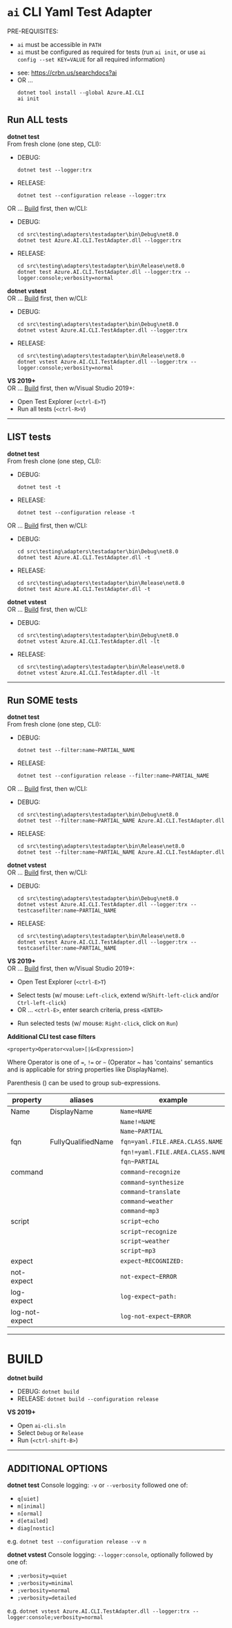 # `ai` CLI Yaml Test Adapter

PRE-REQUISITES:
* `ai` must be accessible in `PATH`
* `ai` must be configured as required for tests (run `ai init`, or use `ai config --set KEY=VALUE` for all required information)
- see: https://crbn.us/searchdocs?ai
- OR ...
  ```dotnetcli
  dotnet tool install --global Azure.AI.CLI
  ai init
  ```

## Run ALL tests

**dotnet test**  
From fresh clone (one step, CLI):
* DEBUG:
  ```dotnetcli
  dotnet test --logger:trx
  ```
* RELEASE:
  ```dotnetcli
  dotnet test --configuration release --logger:trx
  ```

OR ... [Build](#BUILD) first, then w/CLI:
* DEBUG:
  ```dotnetcli
  cd src\testing\adapters\testadapter\bin\Debug\net8.0
  dotnet test Azure.AI.CLI.TestAdapter.dll --logger:trx
  ```
* RELEASE:
  ```dotnetcli
  cd src\testing\adapters\testadapter\bin\Release\net8.0
  dotnet test Azure.AI.CLI.TestAdapter.dll --logger:trx --logger:console;verbosity=normal
  ```

**dotnet vstest**  
OR ... [Build](#BUILD) first, then w/CLI:
* DEBUG:
  ```dotnetcli
  cd src\testing\adapters\testadapter\bin\Debug\net8.0
  dotnet vstest Azure.AI.CLI.TestAdapter.dll --logger:trx
  ```
* RELEASE:
  ```dotnetcli
  cd src\testing\adapters\testadapter\bin\Release\net8.0
  dotnet vstest Azure.AI.CLI.TestAdapter.dll --logger:trx --logger:console;verbosity=normal
  ```

**VS 2019+**  
OR ... [Build](#BUILD) first, then w/Visual Studio 2019+:
* Open Test Explorer (`<ctrl-E>T`)
* Run all tests (`<ctrl-R>V`)

---
## LIST tests

**dotnet test**  
From fresh clone (one step, CLI):
* DEBUG:
  ```dotnetcli
  dotnet test -t
  ```
* RELEASE:
  ```dotnetcli
  dotnet test --configuration release -t
  ```

OR ... [Build](#BUILD) first, then w/CLI:
* DEBUG:
  ```dotnetcli
  cd src\testing\adapters\testadapter\bin\Debug\net8.0
  dotnet test Azure.AI.CLI.TestAdapter.dll -t
  ```
* RELEASE:
  ```dotnetcli
  cd src\testing\adapters\testadapter\bin\Release\net8.0
  dotnet test Azure.AI.CLI.TestAdapter.dll -t
  ```

**dotnet vstest**  
OR ... [Build](#BUILD) first, then w/CLI:
* DEBUG:
  ```dotnetcli
  cd src\testing\adapters\testadapter\bin\Debug\net8.0
  dotnet vstest Azure.AI.CLI.TestAdapter.dll -lt
  ```
* RELEASE:
  ```dotnetcli
  cd src\testing\adapters\testadapter\bin\Release\net8.0
  dotnet vstest Azure.AI.CLI.TestAdapter.dll -lt
  ```

---
## Run SOME tests

**dotnet test**  
From fresh clone (one step, CLI):
* DEBUG:
  ```dotnetcli
  dotnet test --filter:name~PARTIAL_NAME
  ```
* RELEASE:
  ```dotnetcli
  dotnet test --configuration release --filter:name~PARTIAL_NAME
  ```

OR ... [Build](#BUILD) first, then w/CLI:

* DEBUG:
  ```dotnetcli
  cd src\testing\adapters\testadapter\bin\Debug\net8.0
  dotnet test --filter:name~PARTIAL_NAME Azure.AI.CLI.TestAdapter.dll
  ```
* RELEASE:
  ```dotnetcli
  cd src\testing\adapters\testadapter\bin\Release\net8.0
  dotnet test --filter:name~PARTIAL_NAME Azure.AI.CLI.TestAdapter.dll
  ```

**dotnet vstest**  
OR ... [Build](#BUILD) first, then w/CLI:
* DEBUG:
  ```dotnetcli
  cd src\testing\adapters\testadapter\bin\Debug\net8.0
  dotnet vstest Azure.AI.CLI.TestAdapter.dll --logger:trx --testcasefilter:name~PARTIAL_NAME
  ```
* RELEASE:
  ```dotnetcli
  cd src\testing\adapters\testadapter\bin\Release\net8.0
  dotnet vstest Azure.AI.CLI.TestAdapter.dll --logger:trx --testcasefilter:name~PARTIAL_NAME
  ```

**VS 2019+**  
OR ... [Build](#BUILD) first, then w/Visual Studio 2019+:
* Open Test Explorer (`<ctrl-E>T`)
- Select tests (w/ mouse: `Left-click`, extend w/`Shift-left-click` and/or `Ctrl-left-click`)
- OR ... `<ctrl-E>`, enter search criteria, press `<ENTER>`
* Run selected tests (w/ mouse: `Right-click`, click on `Run`)

**Additional CLI test case filters**

`<property>Operator<value>[|&<Expression>]`

Where Operator is one of `=`, `!=` or `~` (Operator ~ has 'contains'
semantics and is applicable for string properties like DisplayName).

Parenthesis () can be used to group sub-expressions.

| property | aliases | example |
|-|-|-|
| Name | DisplayName | `Name=NAME`
| | | `Name!=NAME`
| | | `Name~PARTIAL`
| fqn | FullyQualifiedName | `fqn=yaml.FILE.AREA.CLASS.NAME`
| | | `fqn!=yaml.FILE.AREA.CLASS.NAME`
| | | `fqn~PARTIAL`
| command | | `command~recognize`
| | | `command~synthesize`
| | | `command~translate`
| | | `command~weather`
| | | `command~mp3`
| script | | `script~echo`
| | | `script~recognize`
| | | `script~weather`
| | | `script~mp3`
| expect | | `expect~RECOGNIZED:`
| not-expect | | `not-expect~ERROR`
| log-expect | | `log-expect~path:`
| log-not-expect | | `log-not-expect~ERROR`

---
# BUILD

**dotnet build**
* DEBUG: `dotnet build`
* RELEASE: `dotnet build --configuration release` 

**VS 2019+**
* Open `ai-cli.sln`
* Select `Debug` or `Release`
* Run (`<ctrl-shift-B>`)

---

## ADDITIONAL OPTIONS

**dotnet test**
Console logging: `-v` or `--verbosity` followed one of:
* `q[uiet]`
* `m[inimal]`
* `n[ormal]`
* `d[etailed]`
* `diag[nostic]`

e.g. `dotnet test --configuration release --v n`

**dotnet vstest**
Console logging: `--logger:console`, optionally followed by one of:
* `;verbosity=quiet`
* `;verbosity=minimal`
* `;verbosity=normal`
* `;verbosity=detailed`

e.g. `dotnet vstest Azure.AI.CLI.TestAdapter.dll --logger:trx --logger:console;verbosity=normal`
